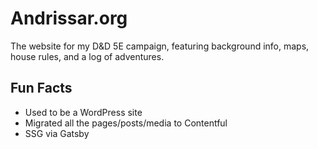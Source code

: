 # Andrissar.org

The website for my D&D 5E campaign, featuring background info, maps, house rules, and a log of adventures.

## Fun Facts

- Used to be a WordPress site
- Migrated all the pages/posts/media to Contentful
- SSG via Gatsby
